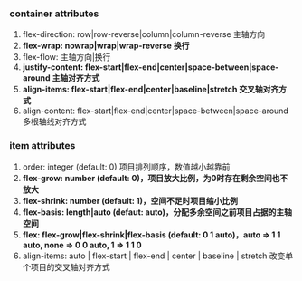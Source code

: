 ### container attributes
1. flex-direction: row|row-reverse|column|column-reverse 主轴方向
2. __flex-wrap: nowrap|wrap|wrap-reverse 换行__
3. flex-flow: 主轴方向|换行
4. __justify-content: flex-start|flex-end|center|space-between|space-around 主轴对齐方式__
5. __align-items: flex-start|flex-end|center|baseline|stretch 交叉轴对齐方式__
6. align-content: flex-start|flex-end|center|space-between|space-around 多根轴线对齐方式

### item attributes
1. order: integer (default: 0) 项目排列顺序，数值越小越靠前
2. __flex-grow: number (default: 0)，项目放大比例，为0时存在剩余空间也不放大__
3. __flex-shrink: number (default: 1)，空间不足时项目缩小比例__
4. __flex-basis: length|auto (defaut: auto)，分配多余空间之前项目占据的主轴空间__
5. __flex: flex-grow|flex-shrink|flex-basis (default: 0 1 auto)，auto => 1 1 auto, none => 0 0 auto, 1 => 1 1 0__
6. align-items: auto | flex-start | flex-end | center | baseline | stretch 改变单个项目的交叉轴对齐方式